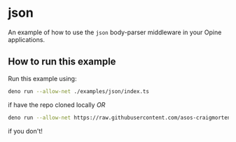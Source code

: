 # json

An example of how to use the `json` body-parser middleware in your Opine applications.

## How to run this example

Run this example using:

```bash
deno run --allow-net ./examples/json/index.ts
```

if have the repo cloned locally _OR_

```bash
deno run --allow-net https://raw.githubusercontent.com/asos-craigmorten/opine/master/examples/json/index.ts
```

if you don't!
